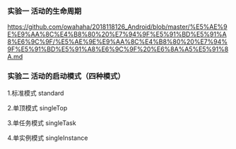 ### 实验一  活动的生命周期

https://github.com/owahaha/2018118126_Android/blob/master/%E5%AE%9E%E9%AA%8C%E4%B8%80%20%E7%94%9F%E5%91%BD%E5%91%A8%E6%9C%9F/%E5%AE%9E%E9%AA%8C%E4%B8%80%20%E7%94%9F%E5%91%BD%E5%91%A8%E6%9C%9F%20%E6%8A%A5%E5%91%8A.md



### 实验二  活动的启动模式（四种模式）

1.标准模式 standard

2.单顶模式 singleTop

3.单任务模式 singleTask

4.单实例模式 singleInstance